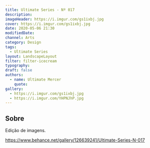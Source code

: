 ```yaml
---
title: Ultimate Series - Nº 017
description:
imageHeader: https://i.imgur.com/gs1ixbj.jpg
cover: https://i.imgur.com/gs1ixbj.jpg
date: 2020-05-06 21:30
modifiedDate:
channel: Arts
category: Design
tags:
  - Ultimate Series
layout: LandscapeLayout
filter: filter-icecream
typography:
draft: false
authors:
  - name: Ultimate Mercer
    quote:
gallery:
  - https://i.imgur.com/gs1ixbj.jpg
  - https://i.imgur.com/YHPNJhP.jpg
---
```


## Sobre

Edição de imagens.

https://www.behance.net/gallery/126639241/Ultimate-Series-N-017
